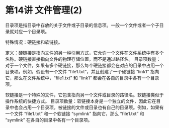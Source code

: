 # 第14讲 文件管理(2)

目录项是指目录中存放的关于文件或子目录的信息项。一般一个文件或者一个子目录就对应一个目录项。

特殊情况：硬链接和软链接。

定义：硬链接是指向文件的另一种引用方式，它允许一个文件在文件系统中有多个名称。硬链接直接指向文件的物理存储位置，而不是通过路径名。
目录项数量：对于一个文件，如果有多个硬链接，那么每个硬链接都会在对应的目录中占用一个目录项。例如，假设有一个文件 “file1.txt”，并且创建了一个硬链接 “link1” 指向它，那么在文件系统中，“file1.txt” 和 “link1” 都会在各自的目录中各有一个目录项。

软链接是一个特殊的文件，它包含指向另一个文件或目录的路径名。软链接类似于操作系统的快捷方式。
目录项数量：软链接本身是一个独立的文件，因此它在目录中也会占用一个目录项。被链接的文件或目录也有自己的目录项。例如，如果有一个文件 “file1.txt” 和一个软链接 “symlink” 指向它，那么 “file1.txt” 和 “symlink” 在各自的目录中各有一个目录项。
